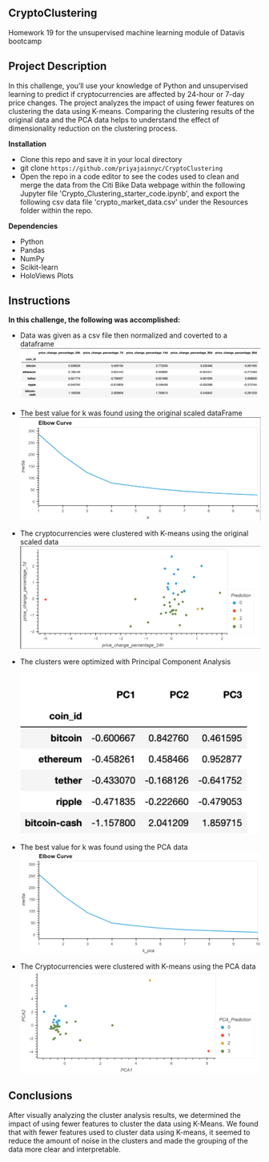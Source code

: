 ## CryptoClustering
Homework 19 for the unsupervised machine learning module of Datavis bootcamp

## Project Description
In this challenge, you’ll use your knowledge of Python and unsupervised learning to predict if cryptocurrencies are affected by 24-hour or 7-day price changes. The project analyzes the impact of using fewer features on clustering the data using K-means. Comparing the clustering results of the original data and the PCA data helps to understand the effect of dimensionality reduction on the clustering process.

**Installation**
- Clone this repo and save it in your local directory
- git clone `https://github.com/priyajainnyc/CryptoClustering`
- Open the repo in a code editor to see the codes used to clean and merge the data from the Citi Bike Data webpage within the following Jupyter file 'Crypto_Clustering_starter_code.ipynb', and export the following csv data file 'crypto_market_data.csv' under the Resources folder within the repo.

**Dependencies**
- Python
- Pandas
- NumPy
- Scikit-learn
- HoloViews Plots

## Instructions
**In this challenge, the following was accomplished:**
* Data was given as a csv file then normalized and coverted to a dataframe
  ![scaled_data](https://github.com/priyajainnyc/CryptoClustering/blob/main/Resources/scaled_data.png)
* The best value for k was found using the original scaled dataFrame
  ![elbow_plot](https://github.com/priyajainnyc/CryptoClustering/blob/main/Resources/elbow_plot.png)
* The cryptocurrencies were clustered  with K-means using the original scaled data
  ![market_scaled_plot](https://github.com/priyajainnyc/CryptoClustering/blob/main/Resources/market_scaled_plot.png)
* The clusters were optimized with Principal Component Analysis
  
     ![pca_data](https://github.com/priyajainnyc/CryptoClustering/blob/main/Resources/pca_data.png)
  
* The best value for k was found using the PCA data
  ![elbow_pca_plot](https://github.com/priyajainnyc/CryptoClustering/blob/main/Resources/elbow_pca_plot.png)
* The Cryptocurrencies were clustered with K-means using the PCA data
  ![market_pca_plot](https://github.com/priyajainnyc/CryptoClustering/blob/main/Resources/market_pca_plot.png)

## Conclusions
After visually analyzing the cluster analysis results, we determined the impact of using fewer features to cluster the data using K-Means. We found that with fewer features used to cluster data using K-means, it seemed to reduce the amount of noise in the clusters and made the grouping of the data more clear and interpretable.